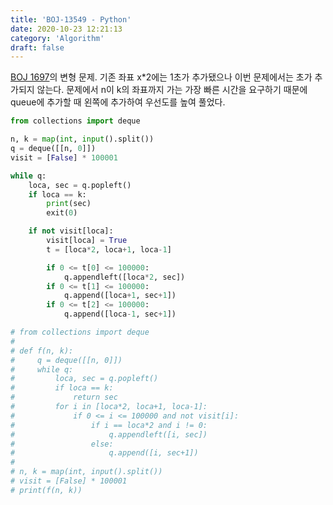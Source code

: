 ```yaml
---
title: 'BOJ-13549 - Python'
date: 2020-10-23 12:21:13
category: 'Algorithm'
draft: false
---
```

[BOJ 1697](../master/python/BOJ_1697.py)의 변형 문제. 기존 좌표 x*2에는 1초가 추가됐으나 이번 문제에서는 초가 추가되지 않는다. 문제에서 n이 k의 좌표까지 가는 가장 빠른 시간을 요구하기 때문에 queue에 추가할 때 왼쪽에 추가하여 우선도를 높여 풀었다.
```python
from collections import deque

n, k = map(int, input().split())
q = deque([[n, 0]])
visit = [False] * 100001

while q:
    loca, sec = q.popleft()
    if loca == k:
        print(sec)
        exit(0)

    if not visit[loca]:
        visit[loca] = True
        t = [loca*2, loca+1, loca-1]

        if 0 <= t[0] <= 100000:
            q.appendleft([loca*2, sec])
        if 0 <= t[1] <= 100000:
            q.append([loca+1, sec+1])
        if 0 <= t[2] <= 100000:
            q.append([loca-1, sec+1])

# from collections import deque
#
# def f(n, k):
#     q = deque([[n, 0]])
#     while q:
#         loca, sec = q.popleft()
#         if loca == k:
#             return sec
#         for i in [loca*2, loca+1, loca-1]:
#             if 0 <= i <= 100000 and not visit[i]:
#                 if i == loca*2 and i != 0:
#                     q.appendleft([i, sec])
#                 else:
#                     q.append([i, sec+1])
#
# n, k = map(int, input().split())
# visit = [False] * 100001
# print(f(n, k))

```
